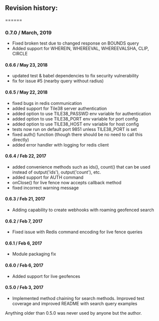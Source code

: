 ## Revision history:
======

### 0.7.0 / March, 2019
  * Fixed broken test due to changed response on BOUNDS query
  * Added support for WHEREIN, WHEREEVAL, WHEREEVALSHA, CLIP, CIRCLE 


#### 0.6.6 / May 23, 2018
  * updated test & babel dependencies to fix security vulnerability
  * fix for issue #5 (nearby query without radius)

#### 0.6.5 / May 22, 2018
  * fixed bugs in redis communication
  * added support for Tile38 server authentication
  * added option to use TILE38_PASSWD env variable for authentication
  * added option to use TILE38_PORT env variable for port config
  * added option to use TILE38_HOST env variable for host config
  * tests now run on default port 9851 unless TILE38_PORT is set
  * fixed auth() function (though there should be no need to call this directly)
  * added error handler with logging for redis client  

#### 0.6.4 / Feb 22, 2017
  * added convenience methods such as ids(), count() that can be used instead of output('ids'), output('count'), etc.
  * added support for AUTH command
  * onClose() for live fence now accepts callback method
  * fixed incorrect warning message

#### 0.6.3 / Feb 21, 2017
  * Adding capability to create webhooks with roaming geofenced search

#### 0.6.2 / Feb 7, 2017
  * Fixed issue with Redis command encoding for live fence queries

#### 0.6.1 / Feb 6, 2017
  * Module packaging fix

#### 0.6.0 / Feb 6, 2017
  * Added support for live geofences

#### 0.5.0 / Feb 3, 2017
  * Implemented method chaining for search methods. Improved test coverage and improved README with search query examples


Anything older than 0.5.0 was never used by anyone but the author.  
